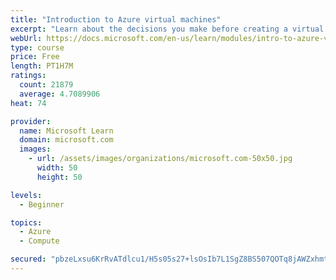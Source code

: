 ```yaml
---
title: "Introduction to Azure virtual machines"
excerpt: "Learn about the decisions you make before creating a virtual machine, the options to create and manage the VM, and the extensions and services you use to manage your VM."
webUrl: https://docs.microsoft.com/en-us/learn/modules/intro-to-azure-virtual-machines/
type: course
price: Free
length: PT1H7M
ratings:
  count: 21879
  average: 4.7089906
heat: 74

provider:
  name: Microsoft Learn
  domain: microsoft.com
  images:
    - url: /assets/images/organizations/microsoft.com-50x50.jpg
      width: 50
      height: 50

levels:
  - Beginner

topics:
  - Azure
  - Compute

secured: "pbzeLxsu6KrRvATdlcu1/H5s05s27+lsOsIb7L1SgZ8BS507QOTq8jAWZxhmtf3fp7sOAuVh3cc+y1nrmZP0darQ6qX2WJvDqqAFwwQarRAMxtLiFYHYyIrwps8XYs505lt5WALgP+E4XUQVxQ/KE0iGofagMMnYDOyzOk8g3/fduk7SkxuKQmUe+FpDmdzcAQ2B/+wrymXno0/zrGnRfcbSL1FdRF7o/0VwQe9R0h3lwipY4vW25QkJa+AloL9UfsYY9Z8OapYDjkTK5skt2SZc79iZOZBhuUwSdzAPLG5YGTZmRLq4NDKbv6cu12bxIki0Dk/d6brZjlccKDUAD0j8hoDXUGVELzekJgK6yeuAPNoJETvE8I31BrdhWqoAAhBqQiviH8P/sAmhhXEWF2NVgQ5j/qssUJhR0sPMuKDbnQs3htaFp1B5D7rnHbCn;ErJKwGC339wOsyfnUMK0Hw=="
---
```


